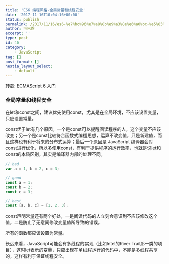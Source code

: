 ```yaml
---
title: 'ES6 编程风格-全局常量和线程安全'
date: '2017-11-16T10:04:16+00:00'
status: publish
permalink: /2017/11/16/es6-%e7%bc%96%e7%a8%8b%e9%a3%8e%e6%a0%bc-%e5%85%a8%e5%b1%80%e5%b8%b8%e9%87%8f%e5%92%8c%e7%ba%bf%e7%a8%8b%e5%ae%89%e5%85%a8
author: 毛巳煜
excerpt: ''
type: post
id: 46
category:
    - JavaScript
tag: []
post_format: []
hestia_layout_select:
    - default
---
```

转载: [ECMAScript 6 入门](http://es6.ruanyifeng.com/)

### 全局常量和线程安全

在let和const之间，建议优先使用const，尤其是在全局环境，不应该设置变量，只应设置常量。

const优于let有几个原因。一个是const可以提醒阅读程序的人，这个变量不应该改变；另一个是const比较符合函数式编程思想，运算不改变值，只是新建值，而且这样也有利于将来的分布式运算；最后一个原因是 JavaScript 编译器会对const进行优化，所以多使用const，有利于提供程序的运行效率，也就是说let和const的本质区别，其实是编译器内部的处理不同。

```javascript
// bad
var a = 1, b = 2, c = 3;

// good
const a = 1;
const b = 2;
const c = 3;

// best
const [a, b, c] = [1, 2, 3];

```

const声明常量还有两个好处，一是阅读代码的人立刻会意识到不应该修改这个值，二是防止了无意间修改变量值所导致的错误。

所有的函数都应该设置为常量。

长远来看，JavaScript可能会有多线程的实现（比如Intel的River Trail那一类的项目），这时let表示的变量，只应出现在单线程运行的代码中，不能是多线程共享的，这样有利于保证线程安全。